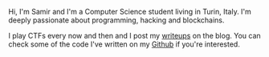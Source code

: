 Hi, I'm Samir and I'm a Computer Science student living in Turin, Italy. I'm
deeply passionate about programming, hacking and blockchains.

I play CTFs every now and then and I post my [writeups](/writeups) on the blog.
You can check some of the code I've written on my
[Github](https://github.com/samirettali) if you're interested.

<!-- The code for this blog is open source -->

<!-- I like to keep lists so here's a list of lists: -->
<!--  * [Movies I liked](https://www.imdb.com/list/ls027902087/?sort=your_rating,desc&st_dt=&mode=detail&page=1) -->
<!--  * [TV shows I liked](https://www.imdb.com/list/ls021981278/?sort=your_rating,desc&st_dt=&mode=detail&page=1) -->
<!--  * [Videogames I liked](https://www.imdb.com/list/ls082419434/?sort=your_rating,desc&st_dt=&mode=detail&page=1) -->
<!--  * [Books I read](https://www.goodreads.com/review/list/87427048?shelf=read) (not that many unfortunately) -->
